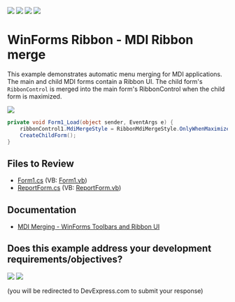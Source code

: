 <!-- default badges list -->
![](https://img.shields.io/endpoint?url=https://codecentral.devexpress.com/api/v1/VersionRange/128617227/24.2.1%2B)
[![](https://img.shields.io/badge/Open_in_DevExpress_Support_Center-FF7200?style=flat-square&logo=DevExpress&logoColor=white)](https://supportcenter.devexpress.com/ticket/details/E1917)
[![](https://img.shields.io/badge/📖_How_to_use_DevExpress_Examples-e9f6fc?style=flat-square)](https://docs.devexpress.com/GeneralInformation/403183)
[![](https://img.shields.io/badge/💬_Leave_Feedback-feecdd?style=flat-square)](#does-this-example-address-your-development-requirementsobjectives)
<!-- default badges end -->

# WinForms Ribbon - MDI Ribbon merge

This example demonstrates automatic menu merging for MDI applications. The main and child MDI forms contain a Ribbon UI. The child form's `RibbonControl` is merged into the main form's RibbonControl when the child form is maximized.

![](https://raw.githubusercontent.com/DevExpress-Examples/how-to-merge-ribbon-controls-e1917/13.1.4%2B/media/winforms-ribbon-merge-mdi.png)

```csharp
private void Form1_Load(object sender, EventArgs e) {
    ribbonControl1.MdiMergeStyle = RibbonMdiMergeStyle.OnlyWhenMaximized;
    CreateChildForm();
}
```


## Files to Review

* [Form1.cs](./CS/RibbonMerging/Form1.cs) (VB: [Form1.vb](./VB/RibbonMerging/Form1.vb))
* [ReportForm.cs](./CS/RibbonMerging/ReportForm.cs) (VB: [ReportForm.vb](./VB/RibbonMerging/ReportForm.vb))


## Documentation

* [MDI Merging - WinForms Toolbars and Ribbon UI](https://docs.devexpress.com/WindowsForms/1099/controls-and-libraries/ribbon-bars-and-menu/bars/mdi-merging)
<!-- feedback -->
## Does this example address your development requirements/objectives?

[<img src="https://www.devexpress.com/support/examples/i/yes-button.svg"/>](https://www.devexpress.com/support/examples/survey.xml?utm_source=github&utm_campaign=winforms-ribbon-merge-mdi&~~~was_helpful=yes) [<img src="https://www.devexpress.com/support/examples/i/no-button.svg"/>](https://www.devexpress.com/support/examples/survey.xml?utm_source=github&utm_campaign=winforms-ribbon-merge-mdi&~~~was_helpful=no)

(you will be redirected to DevExpress.com to submit your response)
<!-- feedback end -->
